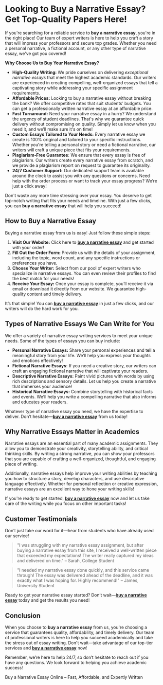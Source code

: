 <h1>Looking to Buy a Narrative Essay? Get Top-Quality Papers Here!</h1>

<p>If you're searching for a reliable service to <strong>buy a narrative essay</strong>, you're in the right place! Our team of expert writers is here to help you craft a story that will impress your professors and secure top grades. Whether you need a personal narrative, a fictional account, or any other type of narrative essay, we've got you covered!</p>

<p><strong>Why Choose Us to Buy Your Narrative Essay?</strong></p>

<ul>
  <li><strong>High-Quality Writing:</strong> We pride ourselves on delivering <em>exceptional narrative essays</em> that meet the highest academic standards. Our writers are experienced in creating compelling, well-organized essays that tell a captivating story while addressing your specific assignment requirements.</li>
  <li><strong>Affordable Prices:</strong> Looking to buy a narrative essay without breaking the bank? We offer competitive rates that suit students’ budgets. You can get a professionally written narrative essay at an affordable price.</li>
  <li><strong>Fast Turnaround:</strong> Need your narrative essay in a hurry? We understand the urgency of student deadlines. That's why we guarantee quick delivery without compromising on quality. Simply let us know when you need it, and we’ll make sure it's on time!</li>
  <li><strong>Custom Essays Tailored to Your Needs:</strong> Every narrative essay we create is 100% original and tailored to your specific instructions. Whether you're telling a personal story or need a fictional narrative, our writers will craft a unique piece that fits your requirements.</li>
  <li><strong>Plagiarism-Free Guarantee:</strong> We ensure that every essay is free of plagiarism. Our writers create every narrative essay from scratch, and we provide a plagiarism report on request to guarantee its originality.</li>
  <li><strong>24/7 Customer Support:</strong> Our dedicated support team is available around the clock to assist you with any questions or concerns. Need help with the order process or want to track your essay progress? We’re just a click away!</li>
</ul>

<p>Don't waste any more time stressing over your essay. You deserve to get top-notch writing that fits your needs and timeline. With just a few clicks, you can <strong>buy a narrative essay</strong> that will help you succeed!</p>

<h2>How to Buy a Narrative Essay</h2>

<p>Buying a narrative essay from us is easy! Just follow these simple steps:</p>

<ol>
  <li><strong>Visit Our Website:</strong> Click here to <a href="https://tinyurl.com/topessay?keyword=buy+a+narrative+essay" target="_blank"><strong>buy a narrative essay</strong></a> and get started with your order!</li>
  <li><strong>Fill Out the Order Form:</strong> Provide us with the details of your assignment, including the topic, word count, and any specific instructions or preferences you have.</li>
  <li><strong>Choose Your Writer:</strong> Select from our pool of expert writers who specialize in narrative essays. You can even review their profiles to find the best match for your needs!</li>
  <li><strong>Receive Your Essay:</strong> Once your essay is complete, you’ll receive it via email or download it directly from our website. We guarantee high-quality content and timely delivery.</li>
</ol>

<p>It’s that simple! You can <a href="https://tinyurl.com/topessay?keyword=buy+a+narrative+essay" target="_blank"><strong>buy a narrative essay</strong></a> in just a few clicks, and our writers will do the hard work for you.</p>

<h2>Types of Narrative Essays We Can Write for You</h2>

<p>We offer a variety of narrative essay writing services to meet your unique needs. Some of the types of essays you can buy include:</p>

<ul>
  <li><strong>Personal Narrative Essays:</strong> Share your personal experiences and tell a meaningful story from your life. We’ll help you express your thoughts and emotions effectively!</li>
  <li><strong>Fictional Narrative Essays:</strong> If you need a creative story, our writers can craft an engaging fictional narrative that will captivate your readers.</li>
  <li><strong>Descriptive Narrative Essays:</strong> Paint vivid pictures with words by using rich descriptions and sensory details. Let us help you create a narrative that immerses your audience!</li>
  <li><strong>Historical Narrative Essays:</strong> Combine storytelling with historical facts and events. We’ll help you write a compelling narrative that also informs and educates your readers.</li>
</ul>

<p>Whatever type of narrative essay you need, we have the expertise to deliver. Don’t hesitate—<a href="https://tinyurl.com/topessay?keyword=buy+a+narrative+essay" target="_blank"><strong>buy a narrative essay</strong></a> from us today!</p>

<h2>Why Narrative Essays Matter in Academics</h2>

<p>Narrative essays are an essential part of many academic assignments. They allow you to demonstrate your creativity, storytelling ability, and critical thinking skills. By writing a strong narrative, you can show your professors that you are capable of crafting a well-organized, thoughtful, and engaging piece of writing.</p>

<p>Additionally, narrative essays help improve your writing abilities by teaching you how to structure a story, develop characters, and use descriptive language effectively. Whether for personal reflection or creative expression, narrative essays are an excellent way to hone your writing skills!</p>

<p>If you're ready to get started, <a href="https://tinyurl.com/topessay?keyword=buy+a+narrative+essay" target="_blank"><strong>buy a narrative essay</strong></a> now and let us take care of the writing while you focus on other important tasks!</p>

<h2>Customer Testimonials</h2>

<p>Don’t just take our word for it—hear from students who have already used our service!</p>

<blockquote>
  <p>"I was struggling with my narrative essay assignment, but after buying a narrative essay from this site, I received a well-written piece that exceeded my expectations! The writer really captured my ideas and delivered on time." – Sarah, College Student</p>
</blockquote>

<blockquote>
  <p>"I needed my narrative essay done quickly, and this service came through! The essay was delivered ahead of the deadline, and it was exactly what I was hoping for. Highly recommend!" – James, University Student</p>
</blockquote>

<p>Ready to get your narrative essay started? Don’t wait—<a href="https://tinyurl.com/topessay?keyword=buy+a+narrative+essay" target="_blank"><strong>buy a narrative essay</strong></a> today and get the results you need!</p>

<h2>Conclusion</h2>

<p>When you choose to <strong>buy a narrative essay</strong> from us, you're choosing a service that guarantees quality, affordability, and timely delivery. Our team of professional writers is here to help you succeed academically and take the stress out of essay writing. Don't wait—take advantage of our top-tier services and <a href="https://tinyurl.com/topessay?keyword=buy+a+narrative+essay" target="_blank"><strong>buy a narrative essay</strong></a> now!</p>

<p>Remember, we’re here to help 24/7, so don’t hesitate to reach out if you have any questions. We look forward to helping you achieve academic success!</p>
Buy a Narrative Essay Online – Fast, Affordable, and Expertly Written
